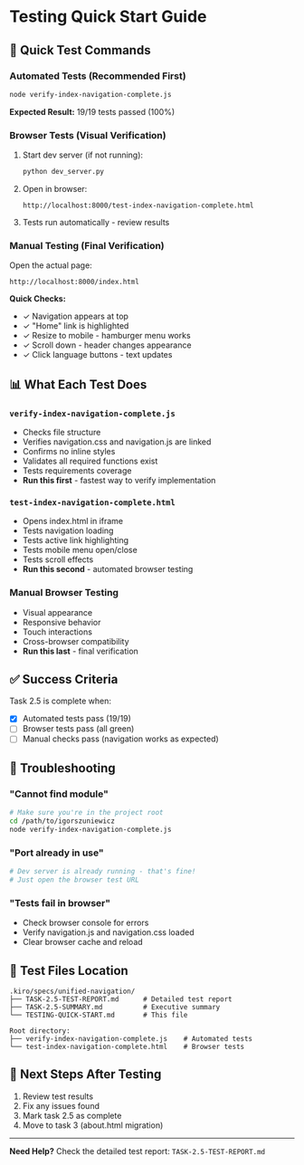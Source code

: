 # Testing Quick Start Guide

## 🚀 Quick Test Commands

### Automated Tests (Recommended First)
```bash
node verify-index-navigation-complete.js
```
**Expected Result:** 19/19 tests passed (100%)

### Browser Tests (Visual Verification)
1. Start dev server (if not running):
   ```bash
   python dev_server.py
   ```

2. Open in browser:
   ```
   http://localhost:8000/test-index-navigation-complete.html
   ```

3. Tests run automatically - review results

### Manual Testing (Final Verification)
Open the actual page:
```
http://localhost:8000/index.html
```

**Quick Checks:**
- ✓ Navigation appears at top
- ✓ "Home" link is highlighted
- ✓ Resize to mobile - hamburger menu works
- ✓ Scroll down - header changes appearance
- ✓ Click language buttons - text updates

## 📊 What Each Test Does

### `verify-index-navigation-complete.js`
- Checks file structure
- Verifies navigation.css and navigation.js are linked
- Confirms no inline styles
- Validates all required functions exist
- Tests requirements coverage
- **Run this first** - fastest way to verify implementation

### `test-index-navigation-complete.html`
- Opens index.html in iframe
- Tests navigation loading
- Tests active link highlighting
- Tests mobile menu open/close
- Tests scroll effects
- **Run this second** - automated browser testing

### Manual Browser Testing
- Visual appearance
- Responsive behavior
- Touch interactions
- Cross-browser compatibility
- **Run this last** - final verification

## ✅ Success Criteria

Task 2.5 is complete when:
- [x] Automated tests pass (19/19)
- [ ] Browser tests pass (all green)
- [ ] Manual checks pass (navigation works as expected)

## 🐛 Troubleshooting

### "Cannot find module"
```bash
# Make sure you're in the project root
cd /path/to/igorszuniewicz
node verify-index-navigation-complete.js
```

### "Port already in use"
```bash
# Dev server is already running - that's fine!
# Just open the browser test URL
```

### "Tests fail in browser"
- Check browser console for errors
- Verify navigation.js and navigation.css loaded
- Clear browser cache and reload

## 📁 Test Files Location

```
.kiro/specs/unified-navigation/
├── TASK-2.5-TEST-REPORT.md      # Detailed test report
├── TASK-2.5-SUMMARY.md          # Executive summary
└── TESTING-QUICK-START.md       # This file

Root directory:
├── verify-index-navigation-complete.js    # Automated tests
└── test-index-navigation-complete.html    # Browser tests
```

## 🎯 Next Steps After Testing

1. Review test results
2. Fix any issues found
3. Mark task 2.5 as complete
4. Move to task 3 (about.html migration)

---

**Need Help?** Check the detailed test report: `TASK-2.5-TEST-REPORT.md`
